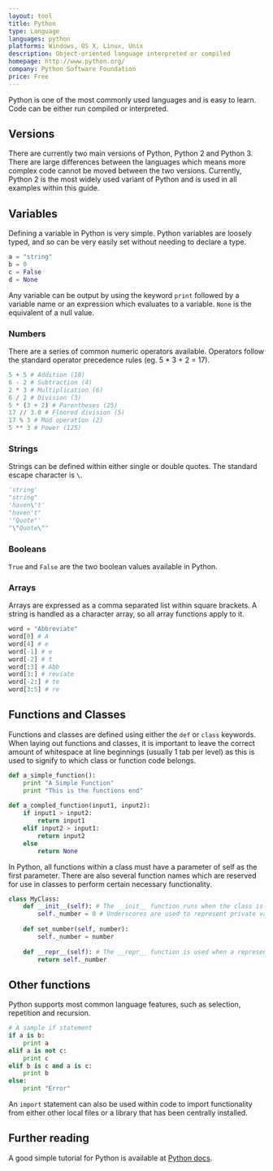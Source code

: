 ```yaml
---
layout: tool
title: Python
type: Language
languages: python
platforms: Windows, OS X, Linux, Unix
description: Object-oriented language interpreted or compiled
homepage: http://www.python.org/
company: Python Software Foundation
price: Free
---
```


Python is one of the most commonly used languages and is easy to learn.  Code can be either run compiled or interpreted.

## Versions
There are currently two main versions of Python, Python 2 and Python 3.  There are large differences between the languages which means more complex code cannot be moved between the two versions.  Currently, Python 2 is the most widely used variant of Python and is used in all examples within this guide.

## Variables
Defining a variable in Python is very simple.  Python variables are loosely typed, and so can be very easily set without needing to declare a type.
```python
a = "string"
b = 0
c = False
d = None
```
Any variable can be output by using the keyword `print` followed by a variable name or an expression which evaluates to a variable.  `None` is the equivalent of a null value.

### Numbers
There are a series of common numeric operators available.  Operators follow the standard operator precedence rules (eg. 5 * 3 + 2 = 17).
```python
5 + 5 # Addition (10)
6 - 2 # Subtraction (4)
2 * 3 # Multiplication (6)
6 / 2 # Division (3)
5 * (3 + 2) # Parentheses (25)
17 // 3.0 # Floored division (5)
17 % 3 # Mod operation (2)
5 ** 3 # Power (125)
```

### Strings
Strings can be defined within either single or double quotes.  The standard escape character is `\`.
```python
'string'
"string"
'haven\'t'
"haven't"
'"Quote"'
"\"Quote\""
```

### Booleans
`True` and `False` are the two boolean values available in Python.

### Arrays
Arrays are expressed as a comma separated list within square brackets.  A string is handled as a character array, so all array functions apply to it.
```python
word = "Abbreviate"
word[0] # A
word[4] # e
word[-1] # e
word[-2] # t
word[:3] # Abb
word[3:] # reviate
word[-2:] # te
word[3:5] # re
```

## Functions and Classes
Functions and classes are defined using either the `def` or `class` keywords.  When laying out functions and classes, it is important to leave the correct amount of whitespace at line beginnings (usually 1 tab per level) as this is used to signify to which class or function code belongs.
```python
def a_simple_function():
    print "A Simple Function"
    print "This is the functions end"
    
def a_compled_function(input1, input2):
    if input1 > input2:
        return input1
    elif input2 > input1:
        return input2
    else
        return None
```

In Python, all functions within a class must have a parameter of self as the first parameter.  There are also several function names which are reserved for use in classes to perform certain necessary functionality.
```python
class MyClass:
    def __init__(self): # The __init__ function runs when the class is created
        self._number = 0 # Underscores are used to represent private variables
    
    def set_number(self, number):
        self._number = number
    
    def __repr__(self): # The __repr__ function is used when a representation of the class is needed, such as in a print statement
        return self._number
```

## Other functions
Python supports most common language features, such as selection, repetition and recursion.
```python
# A sample if statement
if a is b:
    print a
elif a is not c:
    print c
elif b is c and a is c:
    print b
else:
    print "Error"
```

An `import` statement can also be used within code to import functionality from either other local files or a library that has been centrally installed.

## Further reading
A good simple tutorial for Python is available at [Python docs](https://docs.python.org/2/tutorial/introduction.html).